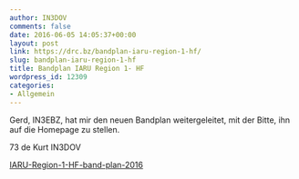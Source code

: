 ```yaml
---
author: IN3DOV
comments: false
date: 2016-06-05 14:05:37+00:00
layout: post
link: https://drc.bz/bandplan-iaru-region-1-hf/
slug: bandplan-iaru-region-1-hf
title: Bandplan IARU Region 1- HF
wordpress_id: 12309
categories:
- Allgemein
---
```


Gerd, IN3EBZ, hat mir den neuen Bandplan weitergeleitet, mit der Bitte, ihn auf die Homepage zu stellen.

73 de Kurt IN3DOV

[IARU-Region-1-HF-band-plan-2016](https://drc.bz/wp-content/uploads/2016/06/IARU-Region-1-HF-band-plan-2016.pdf)
